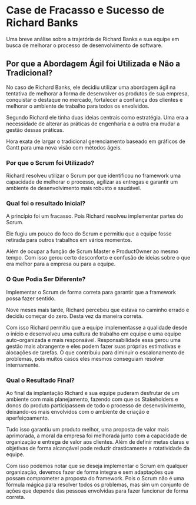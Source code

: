# Case de Fracasso e Sucesso de Richard Banks


Uma breve análise sobre a trajetória de Richard Banks e sua equipe em busca de melhorar o processo de desenvolvimento de software.

## Por que a Abordagem Ágil foi Utilizada e Não a Tradicional? 

No caso de Richard Banks, ele decidiu utilizar uma abordagem ágil na tentativa de melhorar a forma de desenvolver os produtos de sua empresa, conquistar o destaque no mercado, fortalecer a confiança dos clientes e melhorar o ambiente de trabalho para todos os envolvidos.

Segundo Richard ele tinha duas ideias centrais como estratégia. Uma era a necessidade de alterar as práticas de engenharia e a outra era mudar a gestão dessas práticas. 

Hora exata de largar o tradicional gerenciamento baseado em gráficos de Gantt para uma nova visão com métodos ágeis.


### Por que o Scrum foi Utilizado?

Richard resolveu utilizar o Scrum por que identificou no framework uma capacidade de melhorar o processo, agilizar as entregas e garantir um ambiente de desenvolvimento mais robusto e saudável. 


### Qual foi o resultado Inicial?

 A princípio foi um fracasso. Pois Richard resolveu implementar partes do Scrum.

Ele fugiu um pouco do foco do Scrum e permitiu que a equipe fosse retirada para outros trabalhos em vários momentos.

Além de ocupar a função de Scrum Master e ProductOwner ao mesmo tempo. Com isso gerou certo desconforto e confusão de ideias sobre o que era melhor para a empresa ou para a equipe.

### O Que Podia  Ser Diferente?

Implementar o Scrum de forma correta para garantir que a framework possa fazer sentido.

Nove meses mais tarde, Richard percebeu que estava no caminho errado e decidiu começar do zero. Desta vez da maneira correta.

Com isso Richard permitiu que a equipe implementasse a qualidade desde o início e desenvolveu uma cultura de trabalho em equipe e uma equipe auto-organizada e mais responsável. Responsabilidade essa gerou uma gestão mais abrangente e eles podem fazer suas próprias estimativas e alocações de tarefas. O que contribuiu para diminuir o escalonamento de problemas, pois muitos casos eles mesmos conseguiam resolver internamente.

### Qual o Resultado Final?

Ao final da implantação Richard e sua equipe puderam desfrutar de um ambiente com mais planejamento, fazendo com que os Stakeholders e donos do produto participassem de todo o processo de desenvolvimento, deixando-os mais envolvidos com o ambiente de criação e aperfeiçoamento. 

Tudo isso garantiu um produto melhor, uma proposta de valor mais aprimorada, a moral da empresa foi melhorada junto com a capacidade de organização e entrega de valor aos clientes. Além de definir metas claras e objetivas de forma alcançável pode reduzir drasticamente a rotatividade da equipe.

Com isso podemos notar que se deseja implementar o Scrum em qualquer organização, devemos fazer de forma íntegra e sem adaptações que possam comprometer a proposta do framework. Pois o Scrum não é uma fórmula mágica para resolver todos os problemas, mas sim um conjunto de ações que depende das pessoas envolvidas para fazer funcionar de forma correta. 
